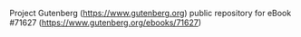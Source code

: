 Project Gutenberg (https://www.gutenberg.org) public repository
for eBook #71627 (https://www.gutenberg.org/ebooks/71627)
